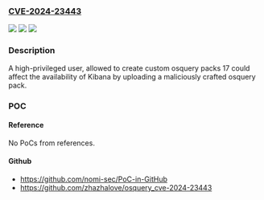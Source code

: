 ### [CVE-2024-23443](https://cve.mitre.org/cgi-bin/cvename.cgi?name=CVE-2024-23443)
![](https://img.shields.io/static/v1?label=Product&message=Kibana&color=blue)
![](https://img.shields.io/static/v1?label=Version&message=0%3C%208.14.0%20&color=brighgreen)
![](https://img.shields.io/static/v1?label=Vulnerability&message=CWE-400%20Uncontrolled%20Resource%20Consumption&color=brighgreen)

### Description

A high-privileged user, allowed to create custom osquery packs 17 could affect the availability of Kibana by uploading a maliciously crafted osquery pack.

### POC

#### Reference
No PoCs from references.

#### Github
- https://github.com/nomi-sec/PoC-in-GitHub
- https://github.com/zhazhalove/osquery_cve-2024-23443

